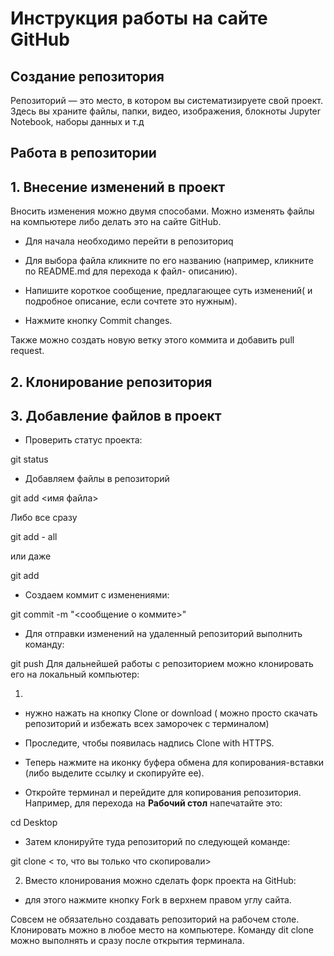 # Инструкция работы на сайте GitHub

## Создание  репозитория

Репозиторий — это место, в котором вы систематизируете свой проект. Здесь вы храните файлы, папки, видео, изображения, блокноты Jupyter Notebook, наборы данных и т.д

## Работа в репозитории

## 1. Внесение изменений в проект


Вносить изменения можно двумя способами. Можно изменять файлы на компьютере либо делать это на сайте GitHub.

* Для начала необходимо перейти в репозиториq

* Для выбора файла кликните по его названию (например, кликните по README.md для перехода к файл- описанию).

* Напишите короткое сообщение, предлагающее суть изменений( и подробное описание, если сочтете это нужным).

* Нажмите кнопку Commit changes.

Также можно создать новую ветку этого коммита и добавить pull request.



## 2. Клонирование репозитория


## 3. Добавление файлов в проект

* Проверить статус проекта:

git status

* Добавляем файлы в репозиторий

git add <имя файла>

Либо все сразу

git add - all

или даже

git add
 
* Создаем коммит с изменениями:

git commit -m "<сообщение о коммите>"

* Для отправки изменений на удаленный репозиторий выполнить команду:

git push
Для дальнейшей работы с репозиторием можно клонировать его на локальный компьютер:

1. 


* нужно нажать на кнопку Clone or download ( можно просто скачать репозиторий и избежать всех заморочек с терминалом)

* Проследите, чтобы появилась надпись Clone with HTTPS.

* Теперь нажмите на иконку буфера обмена для копирования-вставки (либо выделите ссылку и скопируйте ее).

* Откройте терминал и перейдите для копирования репозитория. Например, для перехода на **Рабочий стол** напечатайте это:

cd Desktop

* Затем клонируйте туда репозиторий по следующей команде:

git clone < то, что вы только что скопировали>

2. Вместо клонирования можно сделать форк проекта на GitHub:

* для этого нажмите кнопку Fork в верхнем правом углу сайта.

Совсем не обязательно создавать репозиторий на рабочем столе. Клонировать можно в любое место на компьютере. Команду dit clone можно выполнять и сразу после открытия терминала. 
